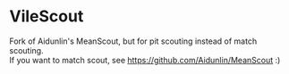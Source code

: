 # VileScout

Fork of Aidunlin's MeanScout, but for pit scouting instead of match scouting.  
If you want to match scout, see https://github.com/Aidunlin/MeanScout :)  
